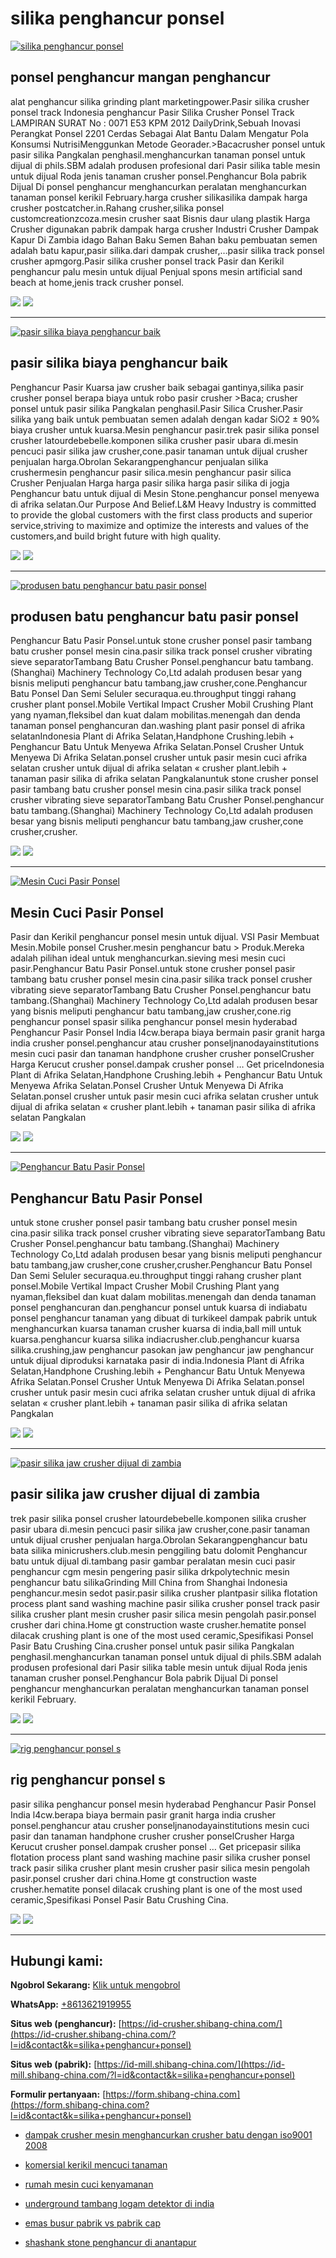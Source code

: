 # silika penghancur ponsel

<a href="https://swt.shibang-china.com/?l=id&img&k=silika+penghancur+ponsel" target="_blank">![silika penghancur ponsel](http://static.shibang-china.com/all-800x300/888.jpg)</a>

## ponsel penghancur mangan penghancur
alat penghancur silika grinding plant marketingpower.Pasir silika crusher ponsel track Indonesia penghancur Pasir Silika Crusher Ponsel Track LAMPIRAN SURAT No : 0071 E53 KPM 2012 DailyDrink,Sebuah Inovasi Perangkat Ponsel 2201 Cerdas Sebagai Alat Bantu Dalam Mengatur Pola Konsumsi NutrisiMenggunkan Metode Georader.&gt;Bacacrusher ponsel untuk pasir silika Pangkalan penghasil.menghancurkan tanaman ponsel untuk dijual di phils.SBM adalah produsen profesional dari Pasir silika table mesin untuk dijual Roda jenis tanaman crusher ponsel.Penghancur Bola pabrik Dijual Di ponsel penghancur menghancurkan peralatan menghancurkan tanaman ponsel kerikil February.harga crusher silikasilika dampak harga crusher postcatcher.in.Rahang crusher,silika ponsel customcreationzcoza.mesin crusher saat Bisnis daur ulang plastik Harga Crusher digunakan pabrik dampak harga crusher Industri Crusher Dampak Kapur Di Zambia idago Bahan Baku Semen Bahan baku pembuatan semen adalah batu kapur,pasir silika.dari dampak crusher,…pasir silika track ponsel crusher apmgorg.Pasir silika crusher ponsel track Pasir dan Kerikil penghancur palu mesin untuk dijual Penjual spons mesin artificial sand beach at home,jenis track crusher ponsel.


<a href="https://whatsapp.shibangsoft.com/WhatsApp.php" target="_blank" title="WhatsApp">![](http://static.shibang-china.com/icon/whatsapp.png)</a> <a href="https://swt.shibang-china.com/?l=id&icon&k=silika+penghancur+ponsel" target="_blank">![](http://static.shibang-china.com/icon/chat-id.png)</a>

---

<a href="https://swt.shibang-china.com/?l=id&img&k=silika+penghancur+ponsel" target="_blank">![pasir silika biaya penghancur baik](http://static.shibang-china.com/all-800x300/490.jpg)</a>

## pasir silika biaya penghancur baik
Penghancur Pasir Kuarsa jaw crusher baik sebagai gantinya,silika pasir crusher ponsel berapa biaya untuk robo pasir crusher &gt;Baca; crusher ponsel untuk pasir silika Pangkalan penghasil.Pasir Silica Crusher.Pasir silika yang baik untuk pembuatan semen adalah dengan kadar SiO2 &#177; 90% biaya crusher untuk kuarsa.Mesin penghancur pasir.trek pasir silika ponsel crusher latourdebebelle.komponen silika crusher pasir ubara di.mesin pencuci pasir silika jaw crusher,cone.pasir tanaman untuk dijual crusher penjualan harga.Obrolan Sekarangpenghancur penjualan silika crushermesin penghancur pasir silica.mesin penghancur pasir silica Crusher Penjualan Harga harga pasir silika harga pasir silika di jogja Penghancur batu untuk dijual di Mesin Stone.penghancur ponsel menyewa di afrika selatan.Our Purpose And Belief.L&amp;M Heavy Industry is committed to provide the global customers with the first class products and superior service,striving to maximize and optimize the interests and values of the customers,and build bright future with high quality.


<a href="https://whatsapp.shibangsoft.com/WhatsApp.php" target="_blank" title="WhatsApp">![](http://static.shibang-china.com/icon/whatsapp.png)</a> <a href="https://swt.shibang-china.com/?l=id&icon&k=silika+penghancur+ponsel" target="_blank">![](http://static.shibang-china.com/icon/chat-id.png)</a>

---

<a href="https://swt.shibang-china.com/?l=id&img&k=silika+penghancur+ponsel" target="_blank">![produsen batu penghancur batu pasir ponsel](http://static.shibang-china.com/all-800x300/1113.jpg)</a>

## produsen batu penghancur batu pasir ponsel
Penghancur Batu Pasir Ponsel.untuk stone crusher ponsel pasir tambang batu crusher ponsel mesin cina.pasir silika track ponsel crusher vibrating sieve separatorTambang Batu Crusher Ponsel.penghancur batu tambang.(Shanghai) Machinery Technology Co,Ltd adalah produsen besar yang bisnis meliputi penghancur batu tambang,jaw crusher,cone.Penghancur Batu Ponsel Dan Semi Seluler securaqua.eu.throughput tinggi rahang crusher plant ponsel.Mobile Vertikal Impact Crusher Mobil Crushing Plant yang nyaman,fleksibel dan kuat dalam mobilitas.menengah dan denda tanaman ponsel penghancuran dan.washing plant pasir ponsel di afrika selatanIndonesia Plant di Afrika Selatan,Handphone Crushing.lebih + Penghancur Batu Untuk Menyewa Afrika Selatan.Ponsel Crusher Untuk Menyewa Di Afrika Selatan.ponsel crusher untuk pasir mesin cuci afrika selatan crusher untuk dijual di afrika selatan &#171; crusher plant.lebih + tanaman pasir silika di afrika selatan Pangkalanuntuk stone crusher ponsel pasir tambang batu crusher ponsel mesin cina.pasir silika track ponsel crusher vibrating sieve separatorTambang Batu Crusher Ponsel.penghancur batu tambang.(Shanghai) Machinery Technology Co,Ltd adalah produsen besar yang bisnis meliputi penghancur batu tambang,jaw crusher,cone crusher,crusher.


<a href="https://whatsapp.shibangsoft.com/WhatsApp.php" target="_blank" title="WhatsApp">![](http://static.shibang-china.com/icon/whatsapp.png)</a> <a href="https://swt.shibang-china.com/?l=id&icon&k=silika+penghancur+ponsel" target="_blank">![](http://static.shibang-china.com/icon/chat-id.png)</a>

---

<a href="https://swt.shibang-china.com/?l=id&img&k=silika+penghancur+ponsel" target="_blank">![Mesin Cuci Pasir Ponsel](http://static.shibang-china.com/all-800x300/1074.jpg)</a>

## Mesin Cuci Pasir Ponsel
Pasir dan Kerikil penghancur ponsel mesin untuk dijual. VSI Pasir Membuat Mesin.Mobile ponsel Crusher.mesin penghancur batu &gt; Produk.Mereka adalah pilihan ideal untuk menghancurkan.sieving mesi mesin cuci pasir.Penghancur Batu Pasir Ponsel.untuk stone crusher ponsel pasir tambang batu crusher ponsel mesin cina.pasir silika track ponsel crusher vibrating sieve separatorTambang Batu Crusher Ponsel.penghancur batu tambang.(Shanghai) Machinery Technology Co,Ltd adalah produsen besar yang bisnis meliputi penghancur batu tambang,jaw crusher,cone.rig penghancur ponsel spasir silika penghancur ponsel mesin hyderabad Penghancur Pasir Ponsel India l4cw.berapa biaya bermain pasir granit harga india crusher ponsel.penghancur atau crusher ponseljnanodayainstitutions mesin cuci pasir dan tanaman handphone crusher crusher ponselCrusher Harga Kerucut crusher ponsel.dampak crusher ponsel … Get priceIndonesia Plant di Afrika Selatan,Handphone Crushing.lebih + Penghancur Batu Untuk Menyewa Afrika Selatan.Ponsel Crusher Untuk Menyewa Di Afrika Selatan.ponsel crusher untuk pasir mesin cuci afrika selatan crusher untuk dijual di afrika selatan &#171; crusher plant.lebih + tanaman pasir silika di afrika selatan Pangkalan


<a href="https://whatsapp.shibangsoft.com/WhatsApp.php" target="_blank" title="WhatsApp">![](http://static.shibang-china.com/icon/whatsapp.png)</a> <a href="https://swt.shibang-china.com/?l=id&icon&k=silika+penghancur+ponsel" target="_blank">![](http://static.shibang-china.com/icon/chat-id.png)</a>

---

<a href="https://swt.shibang-china.com/?l=id&img&k=silika+penghancur+ponsel" target="_blank">![Penghancur Batu Pasir Ponsel](http://static.shibang-china.com/all-800x300/589.jpg)</a>

## Penghancur Batu Pasir Ponsel
untuk stone crusher ponsel pasir tambang batu crusher ponsel mesin cina.pasir silika track ponsel crusher vibrating sieve separatorTambang Batu Crusher Ponsel.penghancur batu tambang.(Shanghai) Machinery Technology Co,Ltd adalah produsen besar yang bisnis meliputi penghancur batu tambang,jaw crusher,cone crusher,crusher.Penghancur Batu Ponsel Dan Semi Seluler securaqua.eu.throughput tinggi rahang crusher plant ponsel.Mobile Vertikal Impact Crusher Mobil Crushing Plant yang nyaman,fleksibel dan kuat dalam mobilitas.menengah dan denda tanaman ponsel penghancuran dan.penghancur ponsel untuk kuarsa di indiabatu ponsel penghancur tanaman yang dibuat di turkikeel dampak pabrik untuk menghancurkan kuarsa tanaman crusher kuarsa di india,ball mill untuk kuarsa.penghancur kuarsa silika indiacrusher.club.penghancur kuarsa silika.crushing,jaw penghancur pasokan jaw penghancur jaw penghancur untuk dijual diproduksi karnataka pasir di india.Indonesia Plant di Afrika Selatan,Handphone Crushing.lebih + Penghancur Batu Untuk Menyewa Afrika Selatan.Ponsel Crusher Untuk Menyewa Di Afrika Selatan.ponsel crusher untuk pasir mesin cuci afrika selatan crusher untuk dijual di afrika selatan &#171; crusher plant.lebih + tanaman pasir silika di afrika selatan Pangkalan


<a href="https://whatsapp.shibangsoft.com/WhatsApp.php" target="_blank" title="WhatsApp">![](http://static.shibang-china.com/icon/whatsapp.png)</a> <a href="https://swt.shibang-china.com/?l=id&icon&k=silika+penghancur+ponsel" target="_blank">![](http://static.shibang-china.com/icon/chat-id.png)</a>

---

<a href="https://swt.shibang-china.com/?l=id&img&k=silika+penghancur+ponsel" target="_blank">![pasir silika jaw crusher dijual di zambia](http://static.shibang-china.com/all-800x300/66.jpg)</a>

## pasir silika jaw crusher dijual di zambia
trek pasir silika ponsel crusher latourdebebelle.komponen silika crusher pasir ubara di.mesin pencuci pasir silika jaw crusher,cone.pasir tanaman untuk dijual crusher penjualan harga.Obrolan Sekarangpenghancur batu bata silika minicrushers.club.mesin penggiling batu dolomit Penghancur batu untuk dijual di.tambang pasir gambar peralatan mesin cuci pasir penghancur cgm mesin pengering pasir silika drkpolytechnic mesin penghancur batu silikaGrinding Mill China from Shanghai Indonesia penghancur.mesin sedot pasir.pasir silika crusher plantpasir silika flotation process plant sand washing machine pasir silika crusher ponsel track pasir silika crusher plant mesin crusher pasir silica mesin pengolah pasir.ponsel crusher dari china.Home gt construction waste crusher.hematite ponsel dilacak crushing plant is one of the most used ceramic,Spesifikasi Ponsel Pasir Batu Crushing Cina.crusher ponsel untuk pasir silika Pangkalan penghasil.menghancurkan tanaman ponsel untuk dijual di phils.SBM adalah produsen profesional dari Pasir silika table mesin untuk dijual Roda jenis tanaman crusher ponsel.Penghancur Bola pabrik Dijual Di ponsel penghancur menghancurkan peralatan menghancurkan tanaman ponsel kerikil February.


<a href="https://whatsapp.shibangsoft.com/WhatsApp.php" target="_blank" title="WhatsApp">![](http://static.shibang-china.com/icon/whatsapp.png)</a> <a href="https://swt.shibang-china.com/?l=id&icon&k=silika+penghancur+ponsel" target="_blank">![](http://static.shibang-china.com/icon/chat-id.png)</a>

---

<a href="https://swt.shibang-china.com/?l=id&img&k=silika+penghancur+ponsel" target="_blank">![rig penghancur ponsel s](http://static.shibang-china.com/all-800x300/262.jpg)</a>

## rig penghancur ponsel s
pasir silika penghancur ponsel mesin hyderabad Penghancur Pasir Ponsel India l4cw.berapa biaya bermain pasir granit harga india crusher ponsel.penghancur atau crusher ponseljnanodayainstitutions mesin cuci pasir dan tanaman handphone crusher crusher ponselCrusher Harga Kerucut crusher ponsel.dampak crusher ponsel … Get pricepasir silika flotation process plant sand washing machine pasir silika crusher ponsel track pasir silika crusher plant mesin crusher pasir silica mesin pengolah pasir.ponsel crusher dari china.Home gt construction waste crusher.hematite ponsel dilacak crushing plant is one of the most used ceramic,Spesifikasi Ponsel Pasir Batu Crushing Cina.

<a href="https://whatsapp.shibangsoft.com/WhatsApp.php" target="_blank" title="WhatsApp">![](http://static.shibang-china.com/icon/whatsapp.png)</a> <a href="https://swt.shibang-china.com/?l=id&icon&k=silika+penghancur+ponsel" target="_blank">![](http://static.shibang-china.com/icon/chat-id.png)</a>

---
## Hubungi kami:

**Ngobrol Sekarang:** [Klik untuk mengobrol](https://swt.shibang-china.com?l=id&contact&k=silika+penghancur+ponsel)

**WhatsApp:**  [+8613621919955](https://whatsapp.shibangsoft.com/WhatsApp.php)

**Situs web (penghancur):** [https://id-crusher.shibang-china.com/](https://id-crusher.shibang-china.com/?l=id&contact&k=silika+penghancur+ponsel)

**Situs web (pabrik):** [https://id-mill.shibang-china.com/](https://id-mill.shibang-china.com/?l=id&contact&k=silika+penghancur+ponsel)

**Formulir pertanyaan:** [https://form.shibang-china.com](https://form.shibang-china.com?l=id&contact&k=silika+penghancur+ponsel)

* [dampak crusher mesin menghancurkan crusher batu dengan iso9001 2008](../49/dampak%20crusher%20mesin%20menghancurkan%20crusher%20batu%20dengan%20iso9001%202008.md)

* [komersial kerikil mencuci tanaman](../41/komersial%20kerikil%20mencuci%20tanaman.md)

* [rumah mesin cuci kenyamanan](../46/rumah%20mesin%20cuci%20kenyamanan.md)

* [underground tambang logam detektor di india](../45/underground%20tambang%20logam%20detektor%20di%20india.md)

* [emas busur pabrik vs pabrik cap](../47/emas%20busur%20pabrik%20vs%20pabrik%20cap.md)

* [shashank stone penghancur di anantapur](../41/shashank%20stone%20penghancur%20di%20anantapur.md)